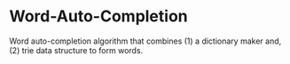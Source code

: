 # Word-Auto-Completion
Word auto-completion algorithm that combines (1) a dictionary maker and, (2) trie data structure to form words.
